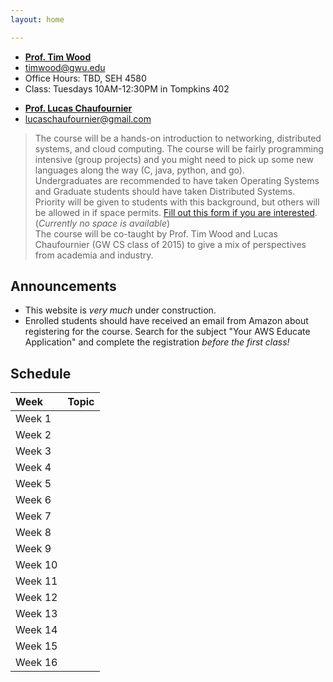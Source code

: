 ```yaml
---
layout: home

---
```

<div class="wrapper" markdown="0"><div class="footer-col-wrapper">
<div class="footer-col two-col-1">
    <ul class="contact-list">
        <li><a href="https://faculty.cs.gwu.edu/timwood/"><b>Prof. Tim Wood</b></a></li>
        <li><a href="mailto:timwood@gwu.edu">timwood@gwu.edu</a></li>
        <li>Office Hours: TBD, SEH 4580</li>
        <li>Class: Tuesdays 10AM-12:30PM in Tompkins 402</li>
    </ul>
</div>
<div class="footer-col two-col-2">
    <ul class="contact-list">
        <li><a href="https://www.linkedin.com/in/lucas-ch"><b>Prof. Lucas Chaufournier</b></a></li>
        <li><a href="mailto:lucaschaufournier@gmail.com">lucaschaufournier@gmail.com</a></li>
    </ul>
    </div>
</div></div>

>  The course will be a hands-on introduction to networking, distributed systems, and cloud computing.  The course will be fairly programming intensive (group projects) and you might need to pick up some new languages along the way (C, java, python, and go). <br>
> Undergraduates are recommended to have taken Operating Systems and Graduate students should have taken Distributed Systems. Priority will be given to students with this background, but others will be allowed in if space permits. [Fill out this form if you are interested](https://forms.gle/6e6tvfNCzyDzoHjy6). (*Currently no space is available*) <br>
> The course will be co-taught by Prof. Tim Wood and Lucas Chaufournier (GW CS class of 2015) to give a mix of perspectives from academia and industry.



## Announcements ##
- This website is *very much* under construction.
- Enrolled students should have received an email from Amazon about registering for the course. Search for the subject "Your AWS Educate Application" and complete the registration *before the first class!*

## Schedule  ##

<div style="font-size:90%">

| Week | Topic
|:---  |:--- |
| Week 1 |  |
| Week 2 |  |
| Week 3 |  |
| Week 4 |  |
| Week 5 |  |
| Week 6 |  |
| Week 7 |  |
| Week 8 |  |
| Week 9 |  |
| Week 10 |  |
| Week 11 |  |
| Week 12 |  |
| Week 13 |  |
| Week 14 |  |
| Week 15 |  |
| Week 16 |  |

</div>
